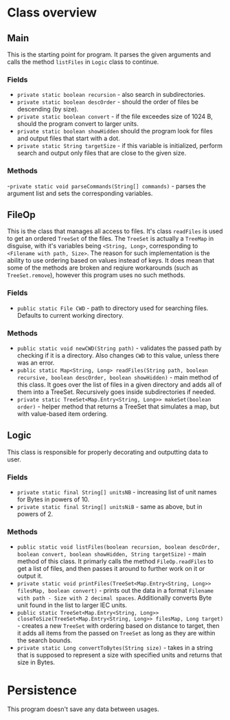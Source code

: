# Class overview

## Main

This is the starting point for program. It parses the given arguments and calls the method `listFiles` in `Logic` class to continue.

### Fields

- `private static boolean recursion` - also search in subdirectories.
- `private static boolean descOrder` - should the order of files be descending (by size).
- `private static boolean convert` - if the file exceedes size of 1024 B, should the program convert to larger units.
- `private static boolean showHidden` should the program look for files and output files that start with a dot.
- `private static String targetSize` - if this variable is initialized, perform search and output only files that are close to the given size.

### Methods

-`private static void parseCommands(String[] commands)` - parses the argument list and sets the corresponding variables.

## FileOp

This is the class that manages all access to files. It's class `readFiles` is used to get an ordered `TreeSet` of the files. The `TreeSet` is actually a `TreeMap` in disguise, with it's variables being `<String, Long>`, corresponding to `<Filename with path, Size>`. The reason for such implementation is the ability to use ordering based on values instead of keys. It does mean that some of the methods are broken and reqiure workarounds (such as `TreeSet.remove`), however this program uses no such methods.

### Fields

- `public static File CWD` - path to directory used for searching files. Defaults to current working directory.

### Methods

- `public static void newCWD(String path)` - validates the passed path by checking if it is a directory. Also changes `CWD` to this value, unless there was an error.
- `public static Map<String, Long> readFiles(String path, boolean recursive, boolean descOrder, boolean showHidden)` - main method of this class. It goes over the list of files in a given directory and adds all of them into a TreeSet. Recursively goes inside subdirectories if needed.
- `private static TreeSet<Map.Entry<String, Long>> makeSet(boolean order)` - helper method that returns a TreeSet that simulates a map, but with value-based item ordering.

## Logic

This class is responsible for properly decorating and outputting data to user.

### Fields

- `private static final String[] unitsNB` - increasing list of unit names for Bytes in powers of 10.
- `private static final String[] unitsNiB` - same as above, but in powers of 2.

### Methods

- `public static void listFiles(boolean recursion, boolean descOrder, boolean convert, boolean showHidden, String targetSize)` - main method of this class. It primarly calls the method `FileOp.readFiles` to get a list of files, and then passes it around to further work on it or output it.
- `private static void printFiles(TreeSet<Map.Entry<String, Long>> filesMap, boolean convert)` - prints out the data in a format `Filename with path - Size with 2 decimal spaces`. Additionally converts Byte unit found in the list to larger IEC units.
- `public static TreeSet<Map.Entry<String, Long>> closeToSize(TreeSet<Map.Entry<String, Long>> filesMap, Long target)` - creates a new `TreeSet` with ordering based on distance to target, then it adds all items from the passed on `TreeSet` as long as they are within the search bounds.
- `private static Long convertToBytes(String size)` - takes in a string that is supposed to represent a size with specified units and returns that size in Bytes.

# Persistence

This program doesn't save any data between usages.